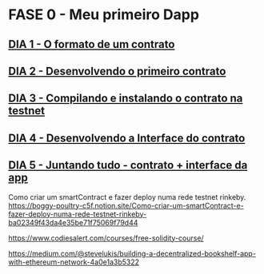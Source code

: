 # FASE 0 - Meu primeiro Dapp

## [DIA 1 - O formato de um contrato](roteiro_dia_1.md)

## [DIA 2 - Desenvolvendo o primeiro contrato](roteiro_dia_2.md)

## [DIA 3 - Compilando e instalando o contrato na testnet](roteiro_dia_3.md)

## [DIA 4 - Desenvolvendo a Interface do contrato](roteiro_dia_4.md)

## [DIA 5 - Juntando tudo - contrato + interface da app](roteiro_dia_5.md)


Como criar um smartContract e fazer deploy numa rede testnet rinkeby.
https://boggy-poultry-c5f.notion.site/Como-criar-um-smartContract-e-fazer-deploy-numa-rede-testnet-rinkeby-ba02349f43da4e35be71f75069f79d44


https://www.codiesalert.com/courses/free-solidity-course/

https://medium.com/@stevelukis/building-a-decentralized-bookshelf-app-with-ethereum-network-4a0e1a3b5322

